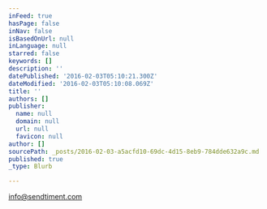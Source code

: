 ```yaml
---
inFeed: true
hasPage: false
inNav: false
isBasedOnUrl: null
inLanguage: null
starred: false
keywords: []
description: ''
datePublished: '2016-02-03T05:10:21.300Z'
dateModified: '2016-02-03T05:10:08.069Z'
title: ''
authors: []
publisher:
  name: null
  domain: null
  url: null
  favicon: null
author: []
sourcePath: _posts/2016-02-03-a5acfd10-69dc-4d15-8eb9-784dde632a9c.md
published: true
_type: Blurb

---
```

info@sendtiment.com
